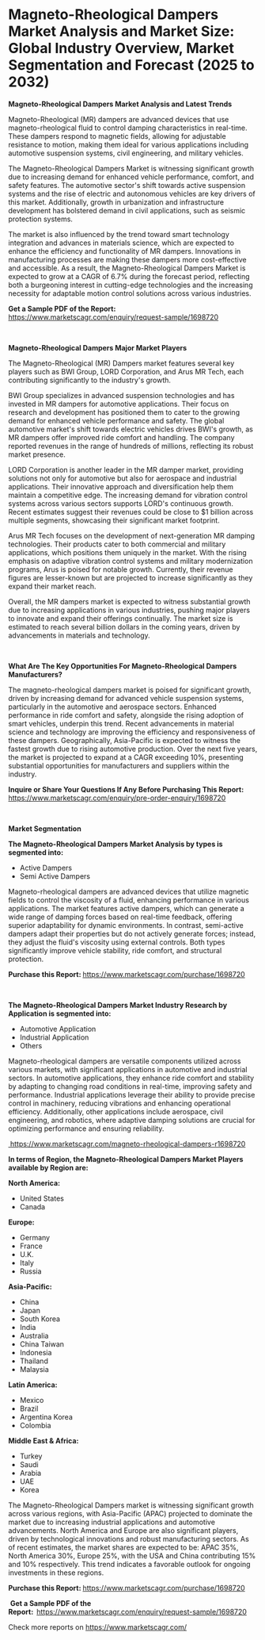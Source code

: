 <p><h1>Magneto-Rheological Dampers Market Analysis and Market Size: Global Industry Overview, Market Segmentation and Forecast (2025 to 2032)</h1></p><p><strong>Magneto-Rheological Dampers Market Analysis and Latest Trends</strong></p>
<p><p>Magneto-Rheological (MR) dampers are advanced devices that use magneto-rheological fluid to control damping characteristics in real-time. These dampers respond to magnetic fields, allowing for adjustable resistance to motion, making them ideal for various applications including automotive suspension systems, civil engineering, and military vehicles. </p><p>The Magneto-Rheological Dampers Market is witnessing significant growth due to increasing demand for enhanced vehicle performance, comfort, and safety features. The automotive sector's shift towards active suspension systems and the rise of electric and autonomous vehicles are key drivers of this market. Additionally, growth in urbanization and infrastructure development has bolstered demand in civil applications, such as seismic protection systems. </p><p>The market is also influenced by the trend toward smart technology integration and advances in materials science, which are expected to enhance the efficiency and functionality of MR dampers. Innovations in manufacturing processes are making these dampers more cost-effective and accessible. As a result, the Magneto-Rheological Dampers Market is expected to grow at a CAGR of 6.7% during the forecast period, reflecting both a burgeoning interest in cutting-edge technologies and the increasing necessity for adaptable motion control solutions across various industries.</p></p>
<p><strong>Get a Sample PDF of the Report:&nbsp;</strong> <a href="https://www.marketscagr.com/enquiry/request-sample/1698720?utm_campaign=2003&utm_medium=2&utm_source=Github&utm_content=ia&utm_term=09012025&utm_id=magneto-rheological-dampers">https://www.marketscagr.com/enquiry/request-sample/1698720</a></p>
<p>&nbsp;</p>
<p><strong>Magneto-Rheological Dampers Major Market Players</strong></p>
<p><p>The Magneto-Rheological (MR) Dampers market features several key players such as BWI Group, LORD Corporation, and Arus MR Tech, each contributing significantly to the industry's growth. </p><p>BWI Group specializes in advanced suspension technologies and has invested in MR dampers for automotive applications. Their focus on research and development has positioned them to cater to the growing demand for enhanced vehicle performance and safety. The global automotive market's shift towards electric vehicles drives BWI's growth, as MR dampers offer improved ride comfort and handling. The company reported revenues in the range of hundreds of millions, reflecting its robust market presence.</p><p>LORD Corporation is another leader in the MR damper market, providing solutions not only for automotive but also for aerospace and industrial applications. Their innovative approach and diversification help them maintain a competitive edge. The increasing demand for vibration control systems across various sectors supports LORD's continuous growth. Recent estimates suggest their revenues could be close to $1 billion across multiple segments, showcasing their significant market footprint.</p><p>Arus MR Tech focuses on the development of next-generation MR damping technologies. Their products cater to both commercial and military applications, which positions them uniquely in the market. With the rising emphasis on adaptive vibration control systems and military modernization programs, Arus is poised for notable growth. Currently, their revenue figures are lesser-known but are projected to increase significantly as they expand their market reach.</p><p>Overall, the MR dampers market is expected to witness substantial growth due to increasing applications in various industries, pushing major players to innovate and expand their offerings continually. The market size is estimated to reach several billion dollars in the coming years, driven by advancements in materials and technology.</p></p>
<p>&nbsp;</p>
<p><strong>What Are The Key Opportunities For Magneto-Rheological Dampers Manufacturers?</strong></p>
<p><p>The magneto-rheological dampers market is poised for significant growth, driven by increasing demand for advanced vehicle suspension systems, particularly in the automotive and aerospace sectors. Enhanced performance in ride comfort and safety, alongside the rising adoption of smart vehicles, underpin this trend. Recent advancements in material science and technology are improving the efficiency and responsiveness of these dampers. Geographically, Asia-Pacific is expected to witness the fastest growth due to rising automotive production. Over the next five years, the market is projected to expand at a CAGR exceeding 10%, presenting substantial opportunities for manufacturers and suppliers within the industry.</p></p>
<p><strong>Inquire or Share Your Questions If Any Before Purchasing This Report:</strong> <a href="https://www.marketscagr.com/enquiry/pre-order-enquiry/1698720?utm_campaign=2003&utm_medium=2&utm_source=Github&utm_content=ia&utm_term=09012025&utm_id=magneto-rheological-dampers">https://www.marketscagr.com/enquiry/pre-order-enquiry/1698720</a></p>
<p>&nbsp;</p>
<p><strong>Market Segmentation</strong></p>
<p><strong>The Magneto-Rheological Dampers Market Analysis by types is segmented into:</strong></p>
<p><ul><li>Active Dampers</li><li>Semi Active Dampers</li></ul></p>
<p><p>Magneto-rheological dampers are advanced devices that utilize magnetic fields to control the viscosity of a fluid, enhancing performance in various applications. The market features active dampers, which can generate a wide range of damping forces based on real-time feedback, offering superior adaptability for dynamic environments. In contrast, semi-active dampers adapt their properties but do not actively generate forces; instead, they adjust the fluid's viscosity using external controls. Both types significantly improve vehicle stability, ride comfort, and structural protection.</p></p>
<p><strong>Purchase this Report:&nbsp;</strong><a href="https://www.marketscagr.com/purchase/1698720?utm_campaign=2003&utm_medium=2&utm_source=Github&utm_content=ia&utm_term=09012025&utm_id=magneto-rheological-dampers">https://www.marketscagr.com/purchase/1698720</a></p>
<p>&nbsp;</p>
<p><strong>The Magneto-Rheological Dampers Market Industry Research by Application is segmented into:</strong></p>
<p><ul><li>Automotive Application</li><li>Industrial Application</li><li>Others</li></ul></p>
<p><p>Magneto-rheological dampers are versatile components utilized across various markets, with significant applications in automotive and industrial sectors. In automotive applications, they enhance ride comfort and stability by adapting to changing road conditions in real-time, improving safety and performance. Industrial applications leverage their ability to provide precise control in machinery, reducing vibrations and enhancing operational efficiency. Additionally, other applications include aerospace, civil engineering, and robotics, where adaptive damping solutions are crucial for optimizing performance and ensuring reliability.</p></p>
<p><a href="https://www.marketscagr.com/magneto-rheological-dampers-r1698720?utm_campaign=2003&utm_medium=2&utm_source=Github&utm_content=ia&utm_term=09012025&utm_id=magneto-rheological-dampers">&nbsp;https://www.marketscagr.com/magneto-rheological-dampers-r1698720</a></p>
<p><strong>In terms of Region, the Magneto-Rheological Dampers Market Players available by Region are:</strong></p>
<p>
    <p> <strong> North America: </strong>
        <ul>
            <li>United States</li>
            <li>Canada</li>
        </ul>
        </p> 
    <p> <strong> Europe: </strong>
        <ul>
            <li>Germany</li>
            <li>France</li>
            <li>U.K.</li>
            <li>Italy</li>
            <li>Russia</li>
        </ul>
        </p> 
    <p> <strong> Asia-Pacific: </strong>
        <ul>
            <li>China</li>
            <li>Japan</li>
            <li>South Korea</li>
            <li>India</li>
            <li>Australia</li>
            <li>China Taiwan</li>
            <li>Indonesia</li>
            <li>Thailand</li>
            <li>Malaysia</li>
        </ul>
        </p> 
    <p> <strong> Latin America: </strong>
        <ul>
            <li>Mexico</li>
            <li>Brazil</li>
            <li>Argentina Korea</li>
            <li>Colombia</li>
        </ul>
        </p> 
    <p> <strong> Middle East & Africa: </strong>
        <ul>
            <li>Turkey</li>
            <li>Saudi</li>
            <li>Arabia</li>
            <li>UAE</li>
            <li>Korea</li>
        </ul>
    </p>
    </p>
<p><p>The Magneto-Rheological Dampers market is witnessing significant growth across various regions, with Asia-Pacific (APAC) projected to dominate the market due to increasing industrial applications and automotive advancements. North America and Europe are also significant players, driven by technological innovations and robust manufacturing sectors. As of recent estimates, the market shares are expected to be: APAC 35%, North America 30%, Europe 25%, with the USA and China contributing 15% and 10% respectively. This trend indicates a favorable outlook for ongoing investments in these regions.</p></p>
<p><strong>Purchase this Report: </strong><a href="https://www.marketscagr.com/purchase/1698720?utm_campaign=2003&utm_medium=2&utm_source=Github&utm_content=ia&utm_term=09012025&utm_id=magneto-rheological-dampers">https://www.marketscagr.com/purchase/1698720</a></p>
<p>&nbsp;<strong>Get a Sample PDF of the Report:&nbsp;&nbsp;</strong><a href="https://www.marketscagr.com/enquiry/request-sample/1698720?utm_campaign=2003&utm_medium=2&utm_source=Github&utm_content=ia&utm_term=09012025&utm_id=magneto-rheological-dampers">https://www.marketscagr.com/enquiry/request-sample/1698720</a></p>
<p><strong></strong></p>
<p>Check more reports on <a href="https://www.marketscagr.com/?utm_campaign=2003&utm_medium=2&utm_source=Github&utm_content=ia&utm_term=09012025&utm_id=magneto-rheological-dampers">https://www.marketscagr.com/</a></p>